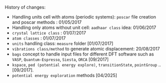 <!-- **references**.  -->
History of changes:

- Handling units cell with atoms (periodic systems): `poscar` file creation and poscar methods : 01/05/2017 
- Handling only atoms without unit cell: `aadhaar class` idea: 01/06/2017
- `crystal lattice class` : 01/07/2017
- `atom classes` : 01/07/2017
- `units` handling class: `measure` folder [01/07/2017]
- `vibrations class/method` to generate atomic displacement: 20/08/2017
- `bags` concept to handle input files for different DFT software such as `VASP`, `Quantum-Espresso`, `Siesta`, `ORCA` [09/2017]
- `kspace`, `ped (potential energy explore)`, `transitionState`,  `pointGroup` .. [09/2017].
- `potential energy exploration` methods [04/2025]